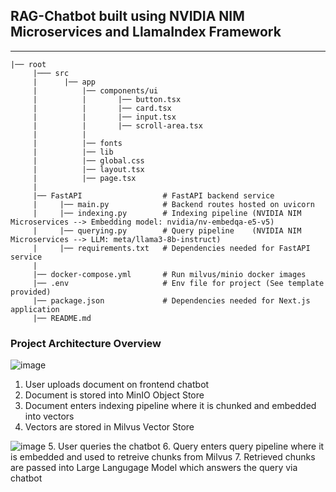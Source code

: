 ## RAG-Chatbot built using NVIDIA NIM Microservices and LlamaIndex Framework
--------------------------------------------------------------------------------
```plaintext
|── root
     |─── src                     
     |      |── app 
     |          |── components/ui 
     |          |       |── button.tsx           
     |          |       |── card.tsx           
     |          |       |── input.tsx                
     |          |       |── scroll-area.tsx                
     |          |
     |          |── fonts
     |          |── lib
     |          |── global.css
     |          |── layout.tsx
     |          |── page.tsx 
     |
     |── FastAPI                  # FastAPI backend service
     |     |── main.py            # Backend routes hosted on uvicorn
     |     |── indexing.py        # Indexing pipeline (NVIDIA NIM Microservices --> Embedding model: nvidia/nv-embedqa-e5-v5)  
     |     |── querying.py        # Query pipeline    (NVIDIA NIM Microservices --> LLM: meta/llama3-8b-instruct)
     |     |── requirements.txt   # Dependencies needed for FastAPI service
     |
     |── docker-compose.yml       # Run milvus/minio docker images
     |── .env                     # Env file for project (See template provided)
     |── package.json             # Dependencies needed for Next.js application
     |── README.md
```

### Project Architecture Overview
![image](https://github.com/user-attachments/assets/3e91f1c2-5987-4b48-bd59-06d81a889e3a)

1. User uploads document on frontend chatbot
2. Document is stored into MinIO Object Store
3. Document enters indexing pipeline where it is chunked and embedded into vectors
4. Vectors are stored in Milvus Vector Store

![image](https://github.com/user-attachments/assets/39893436-81b7-41a0-960e-40519ca87b4f)
5. User queries the chatbot
6. Query enters query pipeline where it is embedded and used to retreive chunks from Milvus
7. Retrieved chunks are passed into Large Langugage Model which answers the query via chatbot






